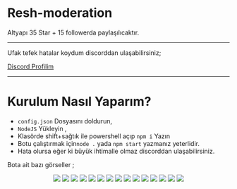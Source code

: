 # Resh-moderation
Altyapı 35 Star + 15 followerda paylaşılıcaktır. 
<hr>
Ufak tefek hatalar koydum discorddan ulaşabilirsiniz;

<a href="https://discord.com/users/963016078441734235" title="Discord Profilim">Discord Profilim</a> 
<hr>

# Kurulum Nasıl Yaparım?
- `config.json` Dosyasını doldurun,
- `NodeJS` Yükleyin ,
- Klasörde shift+sağtık ile powershell açıp `npm i` Yazın 
- Botu çalıştırmak için`node .` yada `npm start` yazmanız yeterlidir. 
- Hata olursa eğer ki büyük ihtimalle olmaz discorddan ulaşabilirsiniz.  

Bota ait bazı görseller ; 

<center> 
<img src = "https://cdn.discordapp.com/attachments/963024825851473930/983875468073775134/resh1.png">
<img src = "https://cdn.discordapp.com/attachments/963024825851473930/983875468275122196/resh2.png">
<img src = "https://cdn.discordapp.com/attachments/963024825851473930/983875468509986886/resh3.png">
<img src = "https://cdn.discordapp.com/attachments/963024825851473930/983875468749054012/resh4.png">
<img src = "https://cdn.discordapp.com/attachments/963024825851473930/983875468958765106/resh5.png">
<img src = "https://cdn.discordapp.com/attachments/963024825851473930/983875469172699156/resh6.png">
<img src = "https://cdn.discordapp.com/attachments/963024825851473930/983875469365624882/resh7.png">
<img src = "https://cdn.discordapp.com/attachments/963024825851473930/983876063400722503/resh8.png">
<img src = "https://cdn.discordapp.com/attachments/963024825851473930/983876063618813962/resh9.png">
<img src = "https://cdn.discordapp.com/attachments/963024825851473930/983876063857877042/resh10.png">
<img src = "https://cdn.discordapp.com/attachments/963024825851473930/983876064067584020/resh11.png">
<img src = "https://cdn.discordapp.com/attachments/963024825851473930/983876064323440660/resh12.png">
<img src = "https://cdn.discordapp.com/attachments/963024825851473930/983876064654811176/resh13.png">
<img src = "https://cdn.discordapp.com/attachments/963024825851473930/983876064927416370/resh14.png">
<img src = "https://cdn.discordapp.com/attachments/963024825851473930/983876963817103401/resh15.png">
</center>
